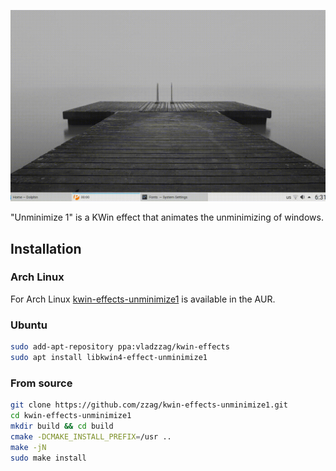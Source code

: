 ![Slow motion](demo/slow-motion.gif)

"Unminimize 1" is a KWin effect that animates the unminimizing of windows.

## Installation

### Arch Linux

For Arch Linux [kwin-effects-unminimize1](https://aur.archlinux.org/packages/kwin-effects-unminimize1/)
is available in the AUR.

### Ubuntu

```sh
sudo add-apt-repository ppa:vladzzag/kwin-effects
sudo apt install libkwin4-effect-unminimize1
```

### From source

```sh
git clone https://github.com/zzag/kwin-effects-unminimize1.git
cd kwin-effects-unminimize1
mkdir build && cd build
cmake -DCMAKE_INSTALL_PREFIX=/usr ..
make -jN
sudo make install
```

